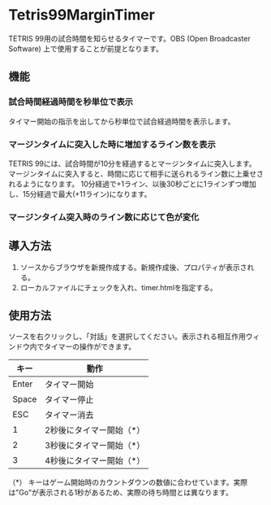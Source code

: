 # Tetris99MarginTimer

TETRIS 99用の試合時間を知らせるタイマーです。OBS (Open Broadcaster Software) 上で使用することが前提となります。

## 機能

### 試合時間経過時間を秒単位で表示

タイマー開始の指示を出してから秒単位で試合経過時間を表示します。

### マージンタイムに突入した時に増加するライン数を表示

TETRIS 99には、試合時間が10分を経過するとマージンタイムに突入します。
マージンタイムに突入すると、時間に応じて相手に送られるライン数に上乗せされるようになります。
10分経過で+1ライン、以後30秒ごとに1ラインずつ増加し、15分経過で最大(+11ライン)になります。

### マージンタイム突入時のライン数に応じて色が変化

## 導入方法

1. ソースからブラウザを新規作成する。新規作成後、プロパティが表示される。
1. ローカルファイルにチェックを入れ、timer.htmlを指定する。

## 使用方法

ソースを右クリックし、「対話」を選択してください。表示される相互作用ウィンドウ内でタイマーの操作ができます。

| キー  | 動作 |
| ------------- | ------------- |
| Enter  | タイマー開始  |
| Space  | タイマー停止  |
| ESC  | タイマー消去  |
| 1  | 2秒後にタイマー開始（*）  |
| 2  | 3秒後にタイマー開始（*）  |
| 3  | 4秒後にタイマー開始（*）  |

（*） キーはゲーム開始時のカウントダウンの数値に合わせています。実際は"Go"が表示される1秒があるため、実際の待ち時間とは異なります。
